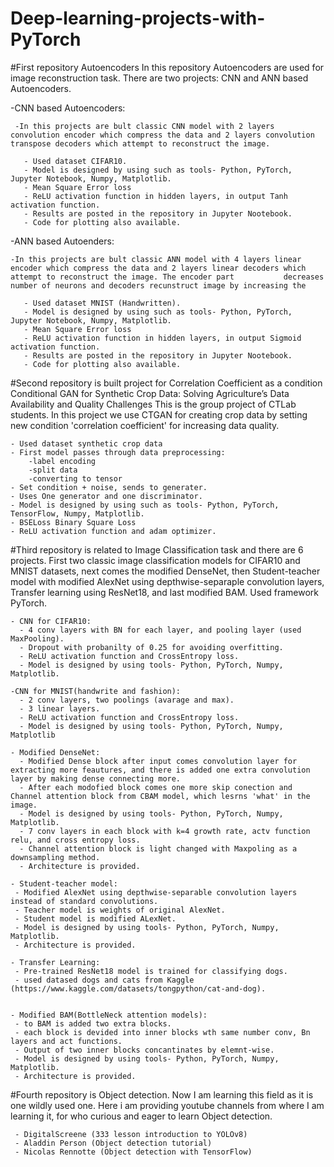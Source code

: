 # Deep-learning-projects-with-PyTorch
#First repository Autoencoders
In this repository Autoencoders are used for image reconstruction task. There are two projects: CNN and ANN based Autoencoders.  

  -CNN based Autoencoders:
  
     -In this projects are bult classic CNN model with 2 layers convolution encoder which compress the data and 2 layers convolution transpose decoders which attempt to reconstruct the image. 
      
       - Used dataset CIFAR10.
       - Model is designed by using such as tools- Python, PyTorch, Jupyter Notebook, Numpy, Matplotlib.
       - Mean Square Error loss 
       - ReLU activation function in hidden layers, in output Tanh activation function.
       - Results are posted in the repository in Jupyter Nootebook. 
       - Code for plotting also available.
       
  -ANN based Autoenders:

    -In this projects are bult classic ANN model with 4 layers linear encoder which compress the data and 2 layers linear decoders which attempt to reconstruct the image. The encoder part           decreases number of neurons and decoders recunstruct image by increasing the 

       - Used dataset MNIST (Handwritten).
       - Model is designed by using such as tools- Python, PyTorch, Jupyter Notebook, Numpy, Matplotlib.
       - Mean Square Error loss 
       - ReLU activation function in hidden layers, in output Sigmoid activation function.
       - Results are posted in the repository in Jupyter Nootebook. 
       - Code for plotting also available.
      
#Second repository is built project for Correlation Coefficient as a condition Conditional GAN for Synthetic Crop Data: Solving Agriculture’s Data Availability and Quality Challenges
This is the group project of CTLab students. In this project we use CTGAN for creating crop data by setting new condition 'correlation coefficient' for increasing data quality.

    - Used dataset synthetic crop data
    - First model passes through data preprocessing:
        -label encoding
        -split data
        -converting to tensor
    - Set condition + noise, sends to generater.
    - Uses One generator and one discriminator.
    - Model is designed by using such as tools- Python, PyTorch, TensorFlow, Numpy, Matplotlib.
    - BSELoss Binary Square Loss
    - ReLU activation function and adam optimizer.

#Third repository is related to Image Classification task and there are 6 projects. First two classic image classification models for CIFAR10 and MNIST datasets, next comes the modified DenseNet, then Student-teacher model with modified AlexNet using depthwise-separaple convolution layers, Transfer learning using ResNet18, and last modified BAM. Used framework PyTorch.

    - CNN for CIFAR10:
      - 4 conv layers with BN for each layer, and pooling layer (used MaxPooling).
      - Dropout with probanilty of 0.25 for avoiding overfitting.
      - ReLU activation function and CrossEntropy loss.
      - Model is designed by using tools- Python, PyTorch, Numpy, Matplotlib.

    -CNN for MNIST(handwrite and fashion):
      - 2 conv layers, two poolings (avarage and max).
      - 3 linear layers.
      - ReLU activation function and CrossEntropy loss.
      - Model is designed by using tools- Python, PyTorch, Numpy, Matplotlib
      
    - Modified DenseNet:
      - Modified Dense block after input comes convolution layer for extracting more feautures, and there is added one extra convolution layer by making dense connecting more.
      - After each modofied block comes one more skip conection and Channel attention block from CBAM model, which lesrns 'what' in the image.
      - Model is designed by using tools- Python, PyTorch, Numpy, Matplotlib.
      - 7 conv layers in each block with k=4 growth rate, actv function relu, and cross entropy loss.
      - Channel attention block is light changed with Maxpoling as a downsampling method.
      - Architecture is provided.

    - Student-teacher model:
     - Modified AlexNet using depthwise-separable convolution layers instead of standard convolutions.
     - Teacher model is weights of original AlexNet.
     - Student model is modified ALexNet.
     - Model is designed by using tools- Python, PyTorch, Numpy, Matplotlib.
     - Architecture is provided.
     
    - Transfer Learning:
     - Pre-trained ResNet18 model is trained for classifying dogs.
     - used datased dogs and cats from Kaggle (https://www.kaggle.com/datasets/tongpython/cat-and-dog).


    - Modified BAM(BottleNeck attention models):
     - to BAM is added two extra blocks.
     - each block is devided into inner blocks wth same number conv, Bn layers and act functions.
     - Output of two inner blocks concantinates by elemnt-wise.
     - Model is designed by using tools- Python, PyTorch, Numpy, Matplotlib.
     - Architecture is provided.
     
#Fourth repository is Object detection. Now I am learning this field as it is one wildly used one. Here i am providing youtube channels from where I am learning it, for who curious and eager to learn Object detection.

     - DigitalScreene (333 lesson introduction to YOLOv8)
     - Aladdin Person (Object detection tutorial)
     - Nicolas Rennotte (Object detection with TensorFlow)
      
    
      
    






